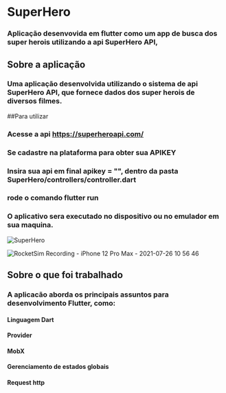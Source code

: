 
# SuperHero

### Aplicação desenvovida em flutter como um app de busca dos super herois utilizando a api SuperHero API, 



## Sobre a aplicação

### Uma aplicação desenvolvida utilizando o sistema de api SuperHero API, que fornece dados dos super herois de diversos filmes.

##Para utilizar
### Acesse a api https://superheroapi.com/
### Se cadastre na plataforma para obter sua APIKEY
### Insira sua api em  final apikey = "<API>", dentro da pasta SuperHero/controllers/controller.dart
### rode o comando flutter run 
### O aplicativo sera executado no dispositivo ou no emulador em sua maquina.

 
 ![SuperHero](https://user-images.githubusercontent.com/48225849/127011016-53c058cf-9efc-4f3d-8f59-5fec1db0b94c.gif)


![RocketSim Recording - iPhone 12 Pro Max - 2021-07-26 10 56 46](https://user-images.githubusercontent.com/48225849/127006863-960fd712-8f9b-417a-bf62-11f505c7f0c5.gif)



## Sobre o que foi trabalhado

### A aplicacão aborda os principais assuntos para desenvolvimento Flutter, como:
#### Linguagem Dart
#### Provider
#### MobX
#### Gerenciamento de estados globais
#### Request http



